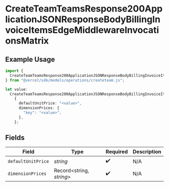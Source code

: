 # CreateTeamTeamsResponse200ApplicationJSONResponseBodyBillingInvoiceItemsEdgeMiddlewareInvocationsMatrix

## Example Usage

```typescript
import {
  CreateTeamTeamsResponse200ApplicationJSONResponseBodyBillingInvoiceItemsEdgeMiddlewareInvocationsMatrix,
} from "@vercel/sdk/models/operations/createteam.js";

let value:
  CreateTeamTeamsResponse200ApplicationJSONResponseBodyBillingInvoiceItemsEdgeMiddlewareInvocationsMatrix =
    {
      defaultUnitPrice: "<value>",
      dimensionPrices: {
        "key": "<value>",
      },
    };
```

## Fields

| Field                    | Type                     | Required                 | Description              |
| ------------------------ | ------------------------ | ------------------------ | ------------------------ |
| `defaultUnitPrice`       | *string*                 | :heavy_check_mark:       | N/A                      |
| `dimensionPrices`        | Record<string, *string*> | :heavy_check_mark:       | N/A                      |